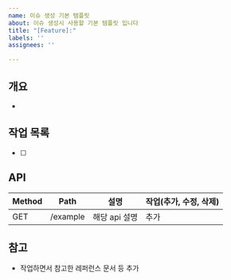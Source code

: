 ```yaml
---
name: 이슈 생성 기본 탬플릿
about: 이슈 생성시 사용할 기본 템플릿 입니다
title: "[Feature]:"
labels: ''
assignees: ''

---
```


## 개요
- 

## 작업 목록
- [ ] 

## API
| Method | Path      | 설명           | 작업(추가, 수정, 삭제) |
| ------ | --------- | -------------- | ---------------------- |
| GET | /example | 해당 api 설명 | 추가 |

## 참고
- 작업하면서 참고한 레퍼런스 문서 등 추가
